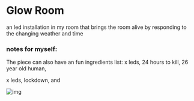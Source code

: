 # Glow Room

an led installation in my room that brings the room alive by responding to the changing weather and time

### notes for myself:
The piece can also have an fun ingredients list: x leds, 24 hours to kill, 26 year old human,

x leds, lockdown, and 

![img](https://media.giphy.com/media/2f083UepdPsACcMbAl/giphy.gif)
